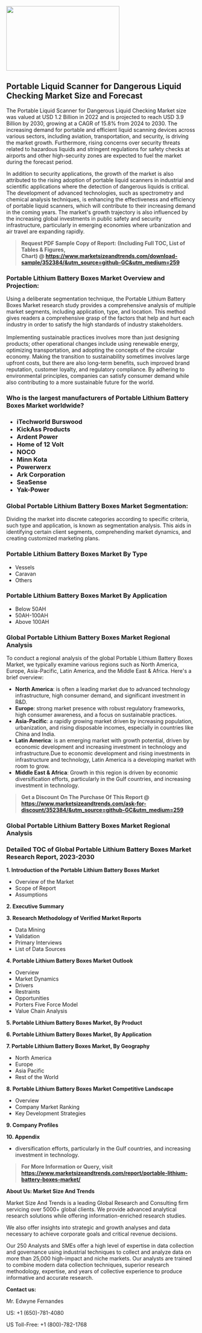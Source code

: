 <p><img class="alignnone size-medium wp-image-20088" src="https://ffe5etoiles.com/wp-content/uploads/2024/12/MST1-300x171.png" alt="" width="300" height="171" /></p><h2>Portable Liquid Scanner for Dangerous Liquid Checking Market Size and Forecast</h2><p>The Portable Liquid Scanner for Dangerous Liquid Checking Market size was valued at USD 1.2 Billion in 2022 and is projected to reach USD 3.9 Billion by 2030, growing at a CAGR of 15.8% from 2024 to 2030. The increasing demand for portable and efficient liquid scanning devices across various sectors, including aviation, transportation, and security, is driving the market growth. Furthermore, rising concerns over security threats related to hazardous liquids and stringent regulations for safety checks at airports and other high-security zones are expected to fuel the market during the forecast period.</p><p>In addition to security applications, the growth of the market is also attributed to the rising adoption of portable liquid scanners in industrial and scientific applications where the detection of dangerous liquids is critical. The development of advanced technologies, such as spectrometry and chemical analysis techniques, is enhancing the effectiveness and efficiency of portable liquid scanners, which will contribute to their increasing demand in the coming years. The market's growth trajectory is also influenced by the increasing global investments in public safety and security infrastructure, particularly in emerging economies where urbanization and air travel are expanding rapidly.</p></p><blockquote id="" class=""><strong>Request PDF Sample Copy of Report: (Including Full TOC, List of Tables &amp; Figures, Chart)&nbsp;@&nbsp;<strong><a href="https://www.marketsizeandtrends.com/download-sample/352384/&utm_source=github-GC&utm_medium=259" target="_blank">https://www.marketsizeandtrends.com/download-sample/352384/&utm_source=github-GC&utm_medium=259</a></strong></strong></blockquote><h3 id="" class="">Portable Lithium Battery Boxes Market&nbsp;Overview and Projection:</h3><p id="" class="">Using a deliberate segmentation technique, the Portable Lithium Battery Boxes Market research study provides a comprehensive analysis of multiple market segments, including application, type, and location. This method gives readers a comprehensive grasp of the factors that help and hurt each industry in order to satisfy the high standards of industry stakeholders. <br /> <br />Implementing sustainable practices involves more than just designing products; other operational changes include using renewable energy, optimizing transportation, and adopting the concepts of the circular economy. Making the transition to sustainability sometimes involves large upfront costs, but there are also long-term benefits, such improved brand reputation, customer loyalty, and regulatory compliance. By adhering to environmental principles, companies can satisfy consumer demand while also contributing to a more sustainable future for the world.</p><h3 id="" class="">Who is the largest manufacturers of&nbsp;Portable Lithium Battery Boxes Market worldwide?</h3><h3 class=""><p><ul><li>iTechworld Burswood </li><li> KickAss Products </li><li> Ardent Power </li><li> Home of 12 Volt </li><li> NOCO </li><li> Minn Kota </li><li> Powerwerx </li><li> Ark Corporation </li><li> SeaSense </li><li> Yak-Power</li></ul></p></h3><h3 id="" class="">Global&nbsp;Portable Lithium Battery Boxes Market Segmentation:</h3><p id="" class="">Dividing the market into discrete categories according to specific criteria, such type and application, is known as segmentation analysis. This aids in identifying certain client segments, comprehending market dynamics, and creating customized marketing plans.</p><h3 id="" class="">Portable Lithium Battery Boxes Market&nbsp;By Type</h3><p><p><ul><li>Vessels</li><li> Caravan</li><li> Others</p></li></ul></p></p><h3 id="" class="">Portable Lithium Battery Boxes Market&nbsp;By Application</h3><p class=""><p><ul><li>Below 50AH</li><li> 50AH-100AH</li><li> Above 100AH</li></ul></p></p><h3 id="" class="">Global Portable Lithium Battery Boxes Market Regional Analysis</h3><p id="" class="">To conduct a regional analysis of the global Portable Lithium Battery Boxes Market, we typically examine various regions such as North America, Europe, Asia-Pacific, Latin America, and the Middle East &amp; Africa. Here's a brief overview:</p><ul><li><strong>North America</strong>: is often a leading market due to advanced technology infrastructure, high consumer demand, and significant investment in R&amp;D.</li><li><strong>Europe</strong>: strong market presence with robust regulatory frameworks, high consumer awareness, and a focus on sustainable practices.</li><li><strong>Asia-Pacific</strong>: a rapidly growing market driven by increasing population, urbanization, and rising disposable incomes, especially in countries like China and India.</li><li><strong>Latin America</strong>: is an emerging market with growth potential, driven by economic development and increasing investment in technology and infrastructure.Due to economic development and rising investments in infrastructure and technology, Latin America is a developing market with room to grow.</li><li><strong>Middle East &amp; Africa</strong>: Growth in this region is driven by economic diversification efforts, particularly in the Gulf countries, and increasing investment in technology.</li></ul><blockquote id="" class=""><strong>Get a Discount On The Purchase Of This Report @ <strong><a href="https://www.marketsizeandtrends.com/ask-for-discount/352384/&utm_source=github-GC&utm_medium=259" target="_blank">https://www.marketsizeandtrends.com/ask-for-discount/352384/&utm_source=github-GC&utm_medium=259</a></strong></strong></blockquote><h3 id="" class="">Global Portable Lithium Battery Boxes Market Regional Analysis</h3><h3 id="" class="">Detailed TOC of Global Portable Lithium Battery Boxes Market Research Report, 2023-2030</h3><p id="" class=""><strong>1. Introduction of the Portable Lithium Battery Boxes Market</strong></p><ul><li>Overview of the Market</li><li>Scope of Report</li><li>Assumptions</li></ul><p id="" class=""><strong>2. Executive Summary</strong></p><p id="" class=""><strong>3. Research Methodology of Verified Market Reports</strong></p><ul><li>Data Mining</li><li>Validation</li><li>Primary Interviews</li><li>List of Data Sources</li></ul><p id="" class=""><strong>4. Portable Lithium Battery Boxes Market Outlook</strong></p><ul><li>Overview</li><li>Market Dynamics</li><li>Drivers</li><li>Restraints</li><li>Opportunities</li><li>Porters Five Force Model</li><li>Value Chain Analysis</li></ul><p id="" class=""><strong>5. Portable Lithium Battery Boxes Market, By Product</strong></p><p id="" class=""><strong>6. Portable Lithium Battery Boxes Market, By Application</strong></p><p id="" class=""><strong>7. Portable Lithium Battery Boxes Market, By Geography</strong></p><ul><li>North America</li><li>Europe</li><li>Asia Pacific</li><li>Rest of the World</li></ul><p id="" class=""><strong>8. Portable Lithium Battery Boxes Market Competitive Landscape</strong></p><ul><li>Overview</li><li>Company Market Ranking</li><li>Key Development Strategies</li></ul><p id="" class=""><strong>9. Company Profiles</strong></p><p id="" class=""><strong>10. Appendix</strong></p><ul><li>diversification efforts, particularly in the Gulf countries, and increasing investment in technology.</li></ul><blockquote id="" class=""><strong>For More Information or Query, visit <strong><strong><a href="https://www.marketsizeandtrends.com/report/portable-lithium-battery-boxes-market/" target="_blank">https://www.marketsizeandtrends.com/report/portable-lithium-battery-boxes-market/</a></strong></strong></strong></blockquote><p id="" class=""><strong>About Us: Market Size And Trends</strong></p><p id="" class="">Market Size And Trends is a leading Global Research and Consulting firm servicing over 5000+ global clients. We provide advanced analytical research solutions while offering information-enriched research studies.</p><p id="" class="">We also offer insights into strategic and growth analyses and data necessary to achieve corporate goals and critical revenue decisions.</p><p id="" class="">Our 250 Analysts and SMEs offer a high level of expertise in data collection and governance using industrial techniques to collect and analyze data on more than 25,000 high-impact and niche markets. Our analysts are trained to combine modern data collection techniques, superior research methodology, expertise, and years of collective experience to produce informative and accurate research.</p><p id="" class=""><strong>Contact us:</strong></p><p id="" class="">Mr. Edwyne Fernandes</p><p id="" class="">US: +1 (650)-781-4080</p><p id="" class="">US Toll-Free: +1 (800)-782-1768</p>
